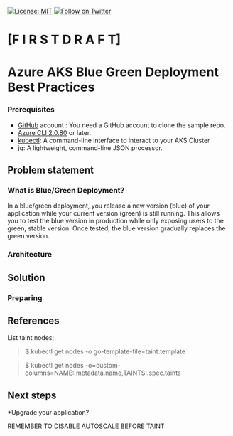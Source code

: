 [![License: MIT](https://img.shields.io/badge/License-MIT-yellow.svg)](https://opensource.org/licenses/MIT)
[![Follow on Twitter](https://img.shields.io/twitter/follow/daibert.svg?style=social&logo=twitter)](https://twitter.com/intent/follow?screen_name=daibert)

# [F I  R S T D R A F T]

# Azure AKS Blue Green Deployment Best Practices

### Prerequisites

- [GitHub](http://github.com) account : You need a GitHub account to clone the sample repo.
- [Azure CLI 2.0.80](https://docs.microsoft.com/en-us/cli/azure/install-azure-cli?view=azure-cli-latest) or later.
- [kubectl](https://kubernetes.io/docs/tasks/tools/install-kubectl/): A command-line interface to interact to your AKS Cluster
- jq: A lightweight, command-line JSON processor.

## Problem statement

### What is Blue/Green Deployment?

In a blue/green deployment, you release a new version (blue) of your application while your current version (green) is still running. This allows you to test the blue version in production while only exposing users to the green, stable version. Once tested, the blue version gradually replaces the green version.

### Architecture

## Solution

### Preparing 

## References

List taint nodes:

>$ kubectl get nodes -o go-template-file=taint.template

>$ kubectl get nodes -o=custom-columns=NAME:.metadata.name,TAINTS:.spec.taints

## Next steps

*Upgrade your application?


REMEMBER TO DISABLE AUTOSCALE BEFORE TAINT
